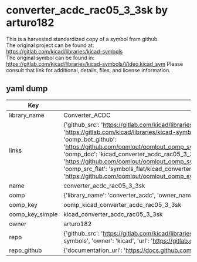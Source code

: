 # converter_acdc_rac05_3_3sk by arturo182  
This is a harvested standardized copy of a symbol from github.  
The original project can be found at:  
https://gitlab.com/kicad/libraries/kicad-symbols  
The original symbol can be found in:
https://gitlab.com/kicad/libraries/kicad-symbols/Video.kicad_sym
Please consult that link for additional, details, files, and license information.  
## yaml dump  
| Key | Value |  
| --- | --- |  
| library_name | Converter_ACDC |  
| links | {'github_src': 'https://gitlab.com/kicad/libraries/kicad-symbols/Video.kicad_sym', 'github_src_repo': 'https://gitlab.com/kicad/libraries/kicad-symbols', 'oomp_bot': 'kicad_converter_acdc_rac05_3_3sk/working', 'oomp_bot_github': 'https://github.com/oomlout/oomlout_oomp_symbol_bot/tree/main/kicad_converter_acdc_rac05_3_3sk/working', 'oomp_doc': 'kicad_converter_acdc_rac05_3_3sk/working', 'oomp_doc_github': 'https://github.com/oomlout/oomlout_oomp_symbol_doc/tree/main/kicad_converter_acdc_rac05_3_3sk/working', 'oomp_src_flat': 'symbols_flat/kicad_converter_acdc_rac05_3_3sk/working', 'oomp_src_flat_github': 'https://github.com/oomlout/oomlout_oomp_symbol_src/tree/main/kicad_converter_acdc_rac05_3_3sk/working'} |  
| name | converter_acdc_rac05_3_3sk |  
| oomp | {'library_name': 'converter_acdc', 'owner_name': 'kicad', 'symbol_name': 'converter_acdc_rac05_3_3sk'} |  
| oomp_key | oomp_kicad_converter_acdc_rac05_3_3sk |  
| oomp_key_simple | kicad_converter_acdc_rac05_3_3sk |  
| owner | arturo182 |  
| repo | {'github_src': 'https://gitlab.com/kicad/libraries/kicad-symbols/Video.kicad_sym', 'name': 'libraries/kicad-symbols', 'owner': 'kicad', 'url': 'https://gitlab.com/kicad/libraries/kicad-symbols'} |  
| repo_github | {'documentation_url': 'https://docs.github.com/rest/repos/repos#get-a-repository', 'message': 'Not Found'} |  

